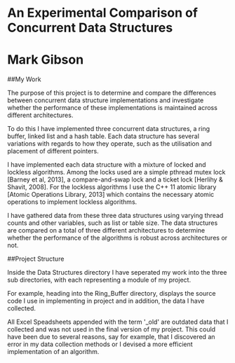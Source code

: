 An Experimental Comparison of Concurrent Data Structures 
===
Mark Gibson
===

##My Work

The purpose of this project is to determine and compare the differences between concurrent data structure implementations and investigate whether the performance of these implementations is maintained across different architectures.

To do this I have implemented three concurrent data structures, a ring buffer, linked list and a hash table. Each data structure has several variations with regards to how they operate, such as the utilisation and placement of different pointers.

I have implemented each data structure with a mixture of locked and lockless algorithms. Among the locks used are a simple pthread mutex lock [Barney et al, 2013], a compare-and-swap lock and a ticket lock [Herlihy & Shavit, 2008]. For the lockless algorithms I use the C++ 11 atomic library [Atomic Operations Library, 2013] which contains the necessary atomic operations to implement lockless algorithms.

I have gathered data from these three data structures using varying thread counts and other variables, such as list or table size. The data structures are compared on a total of three different architectures to determine whether the performance of the algorithms is robust across architectures or not.

##Project Structure

Inside the Data Structures directory I have seperated my work into the three sub directories, with each representing a module of my project.

For example, heading into the Ring_Buffer directory, displays the source code I use in implementing in project and in addition, the data I have collected.

All Excel Speadsheets appended with the term '_old' are outdated data that I collected and was not used in the final version of my project. This could have been due to several reasons, say for example, that I discovered an error in my data collection methods or I devised a more efficient implementation of an algorithm.
